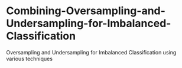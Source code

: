 # Combining-Oversampling-and-Undersampling-for-Imbalanced-Classification
Oversampling and Undersampling for Imbalanced Classification using various techniques
